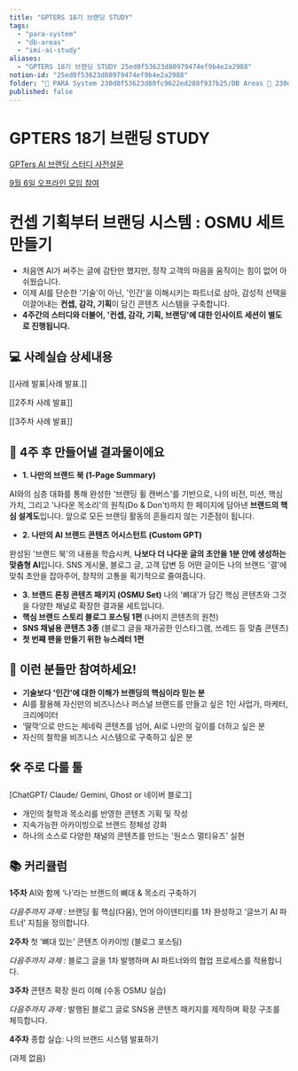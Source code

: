 ```yaml
---
title: "GPTERS 18기 브랜딩 STUDY"
tags:
  - "para-system"
  - "db-areas"
  - "imi-ai-study"
aliases:
  - "GPTERS 18기 브랜딩 STUDY 25ed0f53623d80979474ef9b4e2a2988"
notion-id: "25ed0f53623d80979474ef9b4e2a2988"
folder: "🚀 PARA System 230d0f53623d80fc9622ed288f937b25/DB Areas 🔲 230d0f53623d812fa0e9f500c4679623/IMI AI STUDY 1d9d0f53623d8041bf76c077ebfc7363"
published: false
---
```


# GPTERS 18기 브랜딩 STUDY

[GPTers AI 브랜딩 스터디 사전설문](GPTERS%2018%EA%B8%B0%20%EB%B8%8C%EB%9E%9C%EB%94%A9%20STUDY/GPTers%20AI%20%EB%B8%8C%EB%9E%9C%EB%94%A9%20%EC%8A%A4%ED%84%B0%EB%94%94%20%EC%82%AC%EC%A0%84%EC%84%A4%EB%AC%B8.csv)

[9월 6일 오프라인 모임 참여](GPTERS%2018%EA%B8%B0%20%EB%B8%8C%EB%9E%9C%EB%94%A9%20STUDY/9%EC%9B%94%206%EC%9D%BC%20%EC%98%A4%ED%94%84%EB%9D%BC%EC%9D%B8%20%EB%AA%A8%EC%9E%84%20%EC%B0%B8%EC%97%AC.csv)

# **컨셉 기획부터 브랜딩 시스템 : OSMU 세트 만들기**

* 처음엔 AI가 써주는 글에 감탄만 했지만, 정작 고객의 마음을 움직이는 힘이 없어 아쉬웠습니다.
* 이제 AI를 단순한 '기술'이 아닌, '인간'을 이해시키는 파트너로 삼아, 감성적 선택을 이끌어내는 **컨셉, 감각, 기획**이 담긴 콘텐츠 시스템을 구축합니다.
* **4주간의 스터디와 더불어, '컨셉, 감각, 기획, 브랜딩'에 대한 인사이트 세션이 별도로 진행됩니다.**

## **💻 사례실습 상세내용**

[[사례 발표|사례 발표.]]

[[2주차 사례 발표]]

[[3주차 사례 발표]]

## **🚀 4주 후 만들어낼 결과물이에요**

* **1. 나만의 브랜드 북 (1-Page Summary)**

AI와의 심층 대화를 통해 완성한 '브랜딩 휠 캔버스'를 기반으로, 나의 비전, 미션, 핵심 가치, 그리고 '나다운 목소리'의 원칙(Do & Don't)까지 한 페이지에 담아낸 **브랜드의 핵심 설계도**입니다. 앞으로 모든 브랜딩 활동의 흔들리지 않는 기준점이 됩니다.

* **2. 나만의 AI 브랜드 콘텐츠 어시스턴트 (Custom GPT)**

완성된 '브랜드 북'의 내용을 학습시켜, **나보다 더 나다운 글의 초안을 1분 안에 생성하는 맞춤형 AI**입니다. SNS 게시물, 블로그 글, 고객 답변 등 어떤 글이든 나의 브랜드 '결'에 맞춰 초안을 잡아주어, 창작의 고통을 획기적으로 줄여줍니다.

* **3. 브랜드 론칭 콘텐츠 패키지 (OSMU Set)** 나의 '뼈대'가 담긴 핵심 콘텐츠와 그것을 다양한 채널로 확장한 결과물 세트입니다.
* **핵심 브랜드 스토리 블로그 포스팅 1편** (나머지 콘텐츠의 원천)
* **SNS 채널용 콘텐츠 3종** (블로그 글을 재가공한 인스타그램, 쓰레드 등 맞춤 콘텐츠)
* **첫 번째 팬을 만들기 위한 뉴스레터 1편**

## **🎯 이런 분들만 참여하세요!**

* **기술보다 '인간'에 대한 이해가 브랜딩의 핵심이라 믿는 분**
* AI를 활용해 자신만의 비즈니스나 퍼스널 브랜드를 만들고 싶은 1인 사업가, 마케터, 크리에이터
* ‘딸깍’으로 만드는 제네릭 콘텐츠를 넘어, AI로 나만의 깊이를 더하고 싶은 분
* 자신의 철학을 비즈니스 시스템으로 구축하고 싶은 분

## **🛠️ 주로 다룰 툴**

[ChatGPT/ Claude/ Gemini, Ghost or 네이버 블로그]

* 개인의 철학과 목소리를 반영한 콘텐츠 기획 및 작성
* 지속가능한 아카이빙으로 브랜드 정체성 강화
* 하나의 소스로 다양한 채널의 콘텐츠를 만드는 '원소스 멀티유즈' 실현

## **📚 커리큘럼**

**1주차** AI와 함께 ‘나’라는 브랜드의 뼈대 & 목소리 구축하기

*다음주까지 과제 :* 브랜딩 휠 핵심(다움), 언어 아이덴티티를 1차 완성하고 ‘글쓰기 AI 파트너’ 지침을 정의합니다.

**2주차** 첫 ‘뼈대 있는’ 콘텐츠 아카이빙 (블로그 포스팅)

*다음주까지 과제 :* 블로그 글을 1차 발행하며 AI 파트너와의 협업 프로세스를 적용합니다.

**3주차** 콘텐츠 확장 원리 이해 (수동 OSMU 실습)

*다음주까지 과제 :* 발행된 블로그 글로 SNS용 콘텐츠 패키지를 제작하며 확장 구조를 체득합니다.

**4주차** 종합 실습: 나의 브랜드 시스템 발표하기

(과제 없음)
